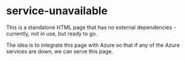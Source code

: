 # service-unavailable

This is a standalone HTML page that has no external dependencies - currently, not in use, but ready to go.

The idea is to integrate this page with Azure so that if any of the Azure services are down, we can serve this page.
